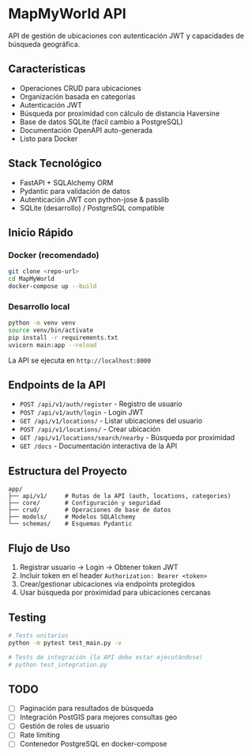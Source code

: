 # MapMyWorld API

API de gestión de ubicaciones con autenticación JWT y capacidades de búsqueda geográfica.

## Características

- Operaciones CRUD para ubicaciones
- Organización basada en categorías
- Autenticación JWT
- Búsqueda por proximidad con cálculo de distancia Haversine
- Base de datos SQLite (fácil cambio a PostgreSQL)
- Documentación OpenAPI auto-generada
- Listo para Docker

## Stack Tecnológico

- FastAPI + SQLAlchemy ORM
- Pydantic para validación de datos
- Autenticación JWT con python-jose & passlib
- SQLite (desarrollo) / PostgreSQL compatible

## Inicio Rápido

### Docker (recomendado)
```bash
git clone <repo-url>
cd MapMyWorld
docker-compose up --build
```

### Desarrollo local
```bash
python -m venv venv
source venv/bin/activate
pip install -r requirements.txt
uvicorn main:app --reload
```

La API se ejecuta en `http://localhost:8000`

## Endpoints de la API

- `POST /api/v1/auth/register` - Registro de usuario
- `POST /api/v1/auth/login` - Login JWT
- `GET /api/v1/locations/` - Listar ubicaciones del usuario
- `POST /api/v1/locations/` - Crear ubicación
- `GET /api/v1/locations/search/nearby` - Búsqueda por proximidad
- `GET /docs` - Documentación interactiva de la API

## Estructura del Proyecto

```
app/
├── api/v1/     # Rutas de la API (auth, locations, categories)
├── core/       # Configuración y seguridad
├── crud/       # Operaciones de base de datos
├── models/     # Modelos SQLAlchemy
└── schemas/    # Esquemas Pydantic
```

## Flujo de Uso

1. Registrar usuario → Login → Obtener token JWT
2. Incluir token en el header `Authorization: Bearer <token>`
3. Crear/gestionar ubicaciones via endpoints protegidos
4. Usar búsqueda por proximidad para ubicaciones cercanas

## Testing

```bash
# Tests unitarios
python -m pytest test_main.py -v

# Tests de integración (la API debe estar ejecutándose)
# python test_integration.py
```

## TODO

- [ ] Paginación para resultados de búsqueda
- [ ] Integración PostGIS para mejores consultas geo
- [ ] Gestión de roles de usuario
- [ ] Rate limiting
- [ ] Contenedor PostgreSQL en docker-compose